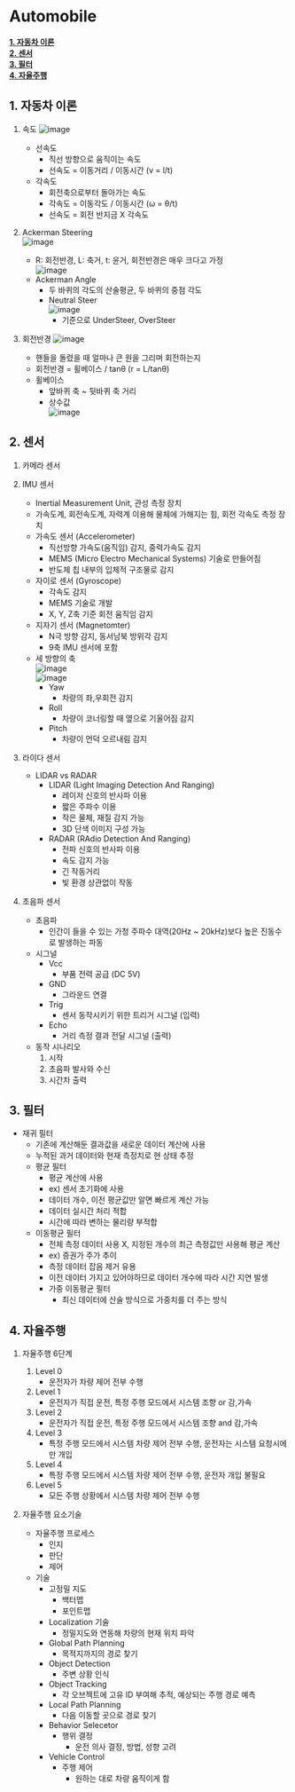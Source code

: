 # Automobile

[**1. 자동차 이론**](#1-자동차-이론)  
[**2. 센서**](#2-센서)  
[**3. 필터**](#3-필터)  
[**4. 자율주행**](#4-자율주행)  

## 1. 자동차 이론
1. 속도
	![image](https://user-images.githubusercontent.com/53277342/156953680-9934998c-2c75-4f05-9c25-123e2ebecd73.png)  
	- 선속도
		- 직선 방향으로 움직이는 속도
		- 선속도 = 이동거리 / 이동시간 (v = l/t)
	- 각속도
		- 회전축으로부터 돌아가는 속도
		- 각속도 = 이동각도 / 이동시간 (ω = θ/t)
		- 선속도 = 회전 반지금 X 각속도

2. Ackerman Steering  
	![image](https://user-images.githubusercontent.com/53277342/156954537-a36686d7-31c9-4289-b3fa-75a7847c0676.png)    
	- R: 회전반경, L: 축거, t: 윤거, 회전반경은 매우 크다고 가정  
	![image](https://user-images.githubusercontent.com/53277342/156955509-a648b4c5-70fa-4d7a-a2a5-3a7b394ca2ed.png)  
	- Ackerman Angle  
		- 두 바퀴의 각도의 산술평균, 두 바퀴의 중점 각도  
		- Neutral Steer  
			![image](https://user-images.githubusercontent.com/53277342/156955773-004c368f-b3bc-4014-a493-e75fe2879101.png)  
			- 기준으로 UnderSteer, OverSteer  
		
3. 회전반경
	![image](https://user-images.githubusercontent.com/53277342/156955821-99548c5e-509b-4f2a-bdbd-32d0dec20a89.png)  
	- 핸들을 돌렸을 때 얼마나 큰 원을 그리며 회전하는지
	- 회전반경 = 휠베이스 / tanθ (r = L/tanθ)
	- 휠베이스
		- 앞바퀴 축 ~ 뒷바퀴 축 거리
		- 상수값  
		![image](https://user-images.githubusercontent.com/53277342/156957369-a2fcd756-e777-4d38-80a8-99e1e380aff9.png)  
      
## 2. 센서
1. 카메라 센서
2. IMU 센서
	- Inertial Measurement Unit, 관성 측정 장치
	- 가속도계, 회전속도계, 자력계 이용해 물체에 가해지는 힘, 회전 각속도 측정 장치
	- 가속도 센서 (Accelerometer)
		- 직선방향 가속도(움직임) 감지, 중력가속도 감지
		- MEMS (Micro Electro Mechanical Systems) 기술로 만들어짐
		- 반도체 칩 내부의 입체적 구조물로 감지
	- 자이로 센서 (Gyroscope)
		- 각속도 감지
		- MEMS 기술로 개발
		- X, Y, Z축 기준 회전 움직임 감지
	- 지자기 센서 (Magnetomter)
		- N극 방향 감지, 동서남북 방위각 감지
		- 9축 IMU 센서에 포함
	- 세 방향의 축  
	![image](https://user-images.githubusercontent.com/53277342/156968389-55361064-b6a8-48f1-8634-5a22834c129c.png)  
	![image](https://user-images.githubusercontent.com/53277342/156968665-fc6e8709-8167-4520-b8a9-b0b099aef3ab.png)  
		- Yaw
			- 차량의 좌,우회전 감지
		- Roll
			- 차량이 코너링할 때 옆으로 기울어짐 감지
		- Pitch
			- 차량이 언덕 오르내림 감지

3. 라이다 센서
	- LIDAR vs RADAR
		- LIDAR (Light Imaging Detection And Ranging)
			- 레이저 신호의 반사파 이용
			- 짧은 주파수 이용
			- 작은 물체, 재질 감지 가능
			- 3D 단색 이미지 구성 가능
		- RADAR (RAdio Detection And Ranging)
			- 전파 신호의 반사파 이용
			- 속도 감지 가능
			- 긴 작동거리
			- 빛 환경 상관없이 작동

4. 초음파 센서
	- 초음파
		- 인간이 들을 수 있는 가청 주파수 대역(20Hz ~ 20kHz)보다 높은 진동수로 발생하는 파동
	- 시그널
		- Vcc
			- 부품 전력 공급 (DC 5V)
		- GND
			- 그라운드 연결
		- Trig
			- 센서 동작시키기 위한 트리거 시그널 (입력)
		- Echo
			- 거리 측정 결과 전달 시그널 (출력)
	- 동작 시나리오
		1. 시작
		2. 초음파 발사와 수신
		3. 시간차 출력

## 3. 필터
- 재귀 필터
	- 기존에 계산해둔 결과값을 새로운 데이터 계산에 사용
	- 누적된 과거 데이터와 현재 측정치로 현 상태 추정
	- 평균 필터
		- 평균 계산에 사용
		- ex) 센서 초기화에 사용
		- 데이터 개수, 이전 평균값만 알면 빠르게 계산 가능
		- 데이터 실시간 처리 적합
		- 시간에 따라 변하는 물리량 부적합
	- 이동평균 필터
		- 전체 측정 데이터 사용 X, 지정된 개수의 최근 측정값만 사용해 평균 계산
		- ex) 증권가 주가 추이
		- 측정 데이터 잡음 제거 유용
		- 이전 데이터 가지고 있어야하므로 데이터 개수에 따라 시간 지연 발생
		- 가중 이동평균 필터
			- 최신 데이터에 산술 방식으로 가중치를 더 주는 방식

## 4. 자율주행
1. 자율주행 6단계
	1. Level 0
		- 운전자가 차량 제어 전부 수행
	2. Level 1
		- 운전자가 직접 운전, 특정 주행 모드에서 시스템 조향 or 감,가속
	3. Level 2
		- 운전자가 직접 운전, 특정 주행 모드에서 시스템 조향 and 감,가속
	4. Level 3
		- 특정 주행 모드에서 시스템 차량 제어 전부 수행, 운전자는 시스템 요청시에만 개입
	5. Level 4
		- 특정 주행 모드에서 시스템 차량 제어 전부 수행, 운전자 개입 불필요
	6. Level 5
		- 모든 주행 상황에서 시스템 차량 제어 전부 수행

2. 자율주행 요소기술
	- 자율주행 프로세스
		- 인지
		- 판단
		- 제어
	- 기술
		- 고정밀 지도
			- 백터맵
			- 포인트맵
		- Localization 기술
			- 정밀지도와 연동해 차량의 현재 위치 파악
		- Global Path Planning
			- 목적지까지의 경로 찾기
		- Object Detection
			- 주변 상황 인식
		- Object Tracking
			- 각 오브젝트에 고유 ID 부여해 추적, 예상되는 주행 경로 예측
		- Local Path Planning
			- 다음 이동할 곳으로 경로 찾기
		- Behavior Selecetor
			- 행위 결정
				- 운전 의사 결정, 방법, 성향 고려
		- Vehicle Control
			- 주행 제어
				- 원하는 대로 차량 움직이게 함
